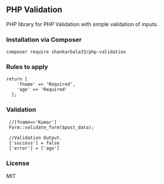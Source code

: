 ## PHP Validation

PHP library for PHP Validation with simple validation of inputs.

### Installation via Composer

    composer require shankarbala33/php-validation

### Rules to apply
    
    return [
        'fname' => 'Required',
        'age' => 'Required'
      ];
      
### Validation

     //[fname=>'Kumar']
     Form::validate_form($post_data);
     
     //Validation Output.
     ['success'] = false
     ['error'] = ['age']
     
     
### License

MIT
